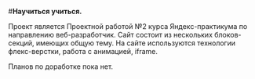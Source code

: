 #**Научиться учиться.**

Проект является Проектной работой №2 курса Яндекс-практикума по направлению веб-разработчик.
Сайт состоит из нескольких блоков-секций, имеющих общую тему.
На сайте используются технологии флекс-верстки, работа с анимацией, iframe.

Планов по доработке пока нет.
